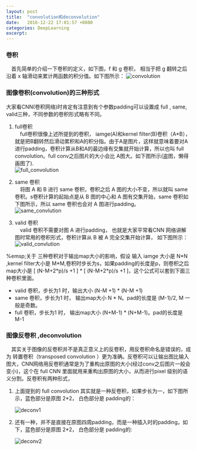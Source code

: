 ```yaml
---
layout: post
title:  "convolution和deconvolution"
date:   2016-12-22 17:01:57 +0800
categories:	DeepLearning
excerpt:
---
```


### 卷积

&emsp;首先简单的介绍一下卷积的定义，如下图，f 和 g 卷积， 相当于把 g 翻转之后沿着 x 轴滑动来累计两函数的积分值。如下图所示：
![convolution](http://i1156.photobucket.com/albums/p568/chengjunwen/conv/Convolution_zps0m2mt67u.png)

### 图像卷积(convolution)的三种形式

大家看CNN(卷积网络)时肯定有注意到有个参数padding可以设置成 full , same, valid三种，不同参数的卷积形式略有不同。  

1. full卷积  
&emsp;full卷积很像上述所提到的卷积， iamge(A)和kernel filter(B)卷积（A\*B），就是把B翻转然后滑动累积和A的积分指。由于A是图片，这样就意味着要对A进行padding，卷积计算从B和A的最边缘有交集就开始计算，所以也叫 full convolution。full conv之后图片的大小会比 A图大。如下图所示(盗图，懒得画图了).  
	![full_convolution](http://i1156.photobucket.com/albums/p568/chengjunwen/conv/full_zpsitrqcrwd.png)
    
2. same 卷积  
&emsp;将图 A 和 B 进行 same 卷积，卷积之后 A 图的大小不变，所以就叫 same 卷积。s卷积计算的起始点是从 B 图的中心和 A 图有交集开始，same 卷积如下图所示，所以 same 卷积也会对 A 图进行padding。  
    ![same_convlution](http://i1156.photobucket.com/albums/p568/chengjunwen/conv/same_zpsgqm5y4cb.png)

3. valid 卷积  
&emsp;valid 卷积不需要对图 A 进行padding， 也就是大家平常看CNN 网络讲解图时常用的卷积形式，卷积计算从 B 被 A 完全交集开始计算， 如下图所示：  
    ![valid_convlution](http://i1156.photobucket.com/albums/p568/chengjunwen/conv/valid_zpsp7ub46zi.png)

%emsp;关于 三种卷积对于输出map大小的影响，假设 输入 iamge 大小是 N\*N ,kernel filter大小是 M\*M,卷积时步长为s，如果padding的长度是p，则卷积之后map大小是 [ (N-M+2\*p)/s +1 ] \* [ (N-M+2\*p)/s +1 ]，这个公式可以套到下面三种卷积里面。  

* valid 卷积，步长为1 时，输出大小 (N-M +1) \* (N-M +1)  
* same 卷积，步长为1 时， 输出map大小 N \* N。pad的长度是 (M-1)/2, M 一般是奇数。  
* full 卷积，步长为1 时， 输出map大小 (N+M-1) \* (N+M-1)。pad的长度是 M-1  

### 图像反卷积 ,deconvolution
	
&emsp;其实关于图像的反卷积并不是真正意义上的反卷积，用反卷积命名是错误的，成为 转置卷积（transposed convolution ）更为准确。反卷积可以让输出图比输入图大，CNN网络用反卷积通常是为了重构出原图的大小(经过conv之后图片一般会变小)，这个在 full CNN 里面就用来重构出原图的大小，从而进行pixel 级别的语义分割。反卷积有两种形式，   

1. 上面提到的 full convolution 其实就是一种反卷积，如果步长为一，如下图所示，蓝色部分是原图 2\*2， 白色部分是 padding的：  

	![deconv1](http://i1156.photobucket.com/albums/p568/chengjunwen/conv/YyCu2_zpsatr5yh42.gif)
2. 还有一种，并不是直接在原图四周padding，而是一种插入时的padding，如下，蓝色部分是原图 2\*2， 白色部分是 padding的:  

	![deconv2](http://i1156.photobucket.com/albums/p568/chengjunwen/conv/f2RiP_zpsp7xx7quy.gif)

